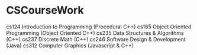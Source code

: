 CSCourseWork
============
cs124 Introduction to Programming   (Procedural C++)
cs165 Object Oriented Programming   (Object Oriented C++)
cs235 Data Structures & Algorithms  (C++)
cs237 Discrete Math                 (C++)
cs246 Software Design & Development (Java)
cs312 Computer Graphics             (Javascript & C++)